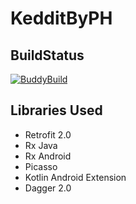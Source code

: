 # KedditByPH

## BuildStatus

[![BuddyBuild](https://dashboard.buddybuild.com/api/statusImage?appID=5932b20bdb0af00001e399d5&branch=master&build=latest)](https://dashboard.buddybuild.com/apps/5932b20bdb0af00001e399d5/build/latest?branch=master)

## Libraries Used

- Retrofit 2.0
- Rx Java
- Rx Android
- Picasso
- Kotlin Android Extension
- Dagger 2.0



